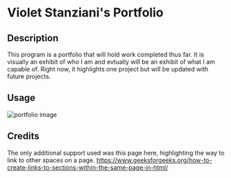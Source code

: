 # Violet Stanziani's Portfolio

## Description

This program is a portfolio that will hold work completed thus far. It is visually an exhibit of who I am and evtually will be an exhibit of what I am capable of. Right now, it highlights one project but will be updated with future projects. 


## Usage

![portfolio image](assets/photos/Screenshot%202024-06-11%20at%209.16.34 PM.png)


## Credits

The only additional support used was this page here, highlighting the way to link to other spaces on a page.
https://www.geeksforgeeks.org/how-to-create-links-to-sections-within-the-same-page-in-html/


